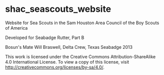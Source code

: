 shac_seascouts_website
======================

Website for Sea Scouts in the Sam Houston Area Council of the Boy Scouts of America

Developed for Seabadge Rutter, Part B

Bosun's Mate Will Braswell, Delta Crew, Texas Seabadge 2013

This work is licensed under the Creative Commons Attribution-ShareAlike 4.0 International License. To view a copy of this license, visit http://creativecommons.org/licenses/by-sa/4.0/.
